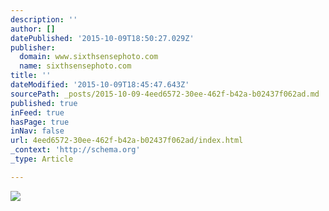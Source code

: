```yaml
---
description: ''
author: []
datePublished: '2015-10-09T18:50:27.029Z'
publisher:
  domain: www.sixthsensephoto.com
  name: sixthsensephoto.com
title: ''
dateModified: '2015-10-09T18:45:47.643Z'
sourcePath: _posts/2015-10-09-4eed6572-30ee-462f-b42a-b02437f062ad.md
published: true
inFeed: true
hasPage: true
inNav: false
url: 4eed6572-30ee-462f-b42a-b02437f062ad/index.html
_context: 'http://schema.org'
_type: Article

---
```

![](http://www.sixthsensephoto.com/photos/i-J9g3cQR/1/X2/i-J9g3cQR-X2.jpg)